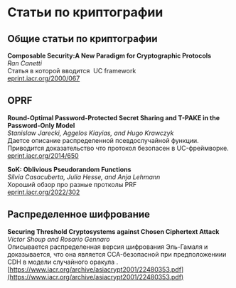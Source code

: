 # Статьи по криптографии
## Общие статьи по криптографии
**Composable Security:A New Paradigm for Cryptographic Protocols**\
_Ran Canetti_\
Статья в которой вводится  UC framework\
[eprint.iacr.org/2000/067](https://eprint.iacr.org/2000/067.pdf)
## OPRF
**Round-Optimal Password-Protected Secret Sharing and T-PAKE in the Password-Only Model**\
_Stanislaw Jarecki, Aggelos Kiayias, and Hugo Krawczyk_\
Даетсе описание распределенной псевдослучайной функции. Приводится доказательство что протокол безопасен в UC-фреймворке.\
[eprint.iacr.org/2014/650](https://eprint.iacr.org/2014/650.pdf)

**SoK: Oblivious Pseudorandom Functions**\
_Sílvia Casacuberta, Julia Hesse, and Anja Lehmann_\
Хороший обзор про разные протколы PRF\
[eprint.iacr.org/2022/302](https://eprint.iacr.org/2022/302.pdf)
## Распределенное шифрование 
**Securing Threshold Cryptosystems against Chosen Ciphertext
Attack**\
_Victor Shoup and Rosario Gennaro_\
Описывается распределенная версия шифрования Эль-Гамаля и доказывается, что она является CCA-безопасной при предположениии CDH в модели случайного оракула .\
[https://www.iacr.org/archive/asiacrypt2001/22480353.pdf](https://www.iacr.org/archive/asiacrypt2001/22480353.pdf)






